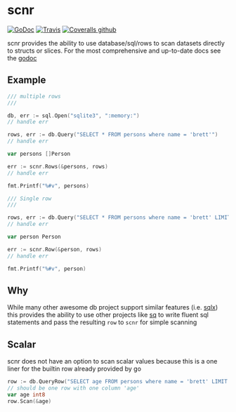 # scnr 

[![GoDoc](https://img.shields.io/badge/godoc-reference-5272B4.svg?style=flat-square)](https://godoc.org/github.com/blockloop/scnr)
[![Travis](https://img.shields.io/travis/blockloop/scnr.svg?style=flat-square)](https://travis-ci.org/blockloop/scnr)
[![Coveralls github](https://img.shields.io/coveralls/github/blockloop/scnr.svg?style=flat-square)](https://coveralls.io/github/blockloop/scnr)

scnr provides the ability to use database/sql/rows to scan datasets directly to structs or slices. 
For the most comprehensive and up-to-date docs see the [godoc](https://godoc.org/github.com/blockloop/scnr)

## Example

```go
/// multiple rows
///

db, err := sql.Open("sqlite3", ":memory:")
// handle err

rows, err := db.Query("SELECT * FROM persons where name = 'brett'")
// handle err

var persons []Person

err := scnr.Rows(&persons, rows)
// handle err

fmt.Printf("%#v", persons)

/// Single row
///

rows, err := db.Query("SELECT * FROM persons where name = 'brett' LIMIT 1")
// handle err

var person Person

err := scnr.Row(&person, rows)
// handle err

fmt.Printf("%#v", person)

```

## Why

While many other awesome db project support similar features (i.e. [sqlx](https://github.com/jmoiron/sqlx)) this provides
the ability to use other projects like [sq](https://github.com/Masterminds/squirrel) to write fluent sql statements and
pass the resulting `row` to `scnr` for simple scanning

## Scalar

scnr does not have an option to scan scalar values because this is a one liner for the builtin row already provided by go

```go
row := db.QueryRow("SELECT age FROM persons where name = 'brett' LIMIT 1")
// should be one row with one column 'age'
var age int8
row.Scan(&age)
```

